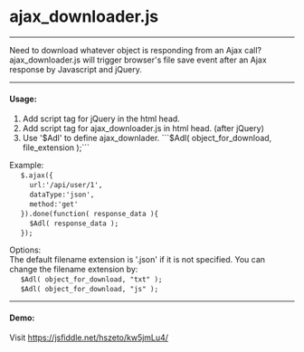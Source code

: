 # ajax_downloader.js
___   
Need to download whatever object is responding from an Ajax call?
ajax_downloader.js will trigger browser's file save event after an Ajax response by Javascript and jQuery.
___
#### Usage:
1. Add script tag for jQuery in the html head.
2. Add script tag for ajax_downloader.js in html head. (after jQuery)
3. Use '$Adl' to define ajax_downlader. ```$Adl( object_for_download, file_extension );```

Example:   
&nbsp;&nbsp;&nbsp;&nbsp; ```$.ajax({```   
&nbsp;&nbsp;&nbsp;&nbsp;&nbsp;&nbsp;&nbsp;&nbsp; ```url:'/api/user/1',```   
&nbsp;&nbsp;&nbsp;&nbsp;&nbsp;&nbsp;&nbsp;&nbsp; ```dataType:'json',```   
&nbsp;&nbsp;&nbsp;&nbsp;&nbsp;&nbsp;&nbsp;&nbsp; ```method:'get'```   
&nbsp;&nbsp;&nbsp;&nbsp; ```}).done(function( response_data ){```   
&nbsp;&nbsp;&nbsp;&nbsp;&nbsp;&nbsp;&nbsp;&nbsp; ```$Adl( response_data );```   
&nbsp;&nbsp;&nbsp;&nbsp; ```});```   

Options:   
The default filename extension is '.json' if it is not specified. You can change the filename extension by:   
&nbsp;&nbsp;&nbsp;&nbsp; ```$Adl( object_for_download, "txt" );```   
&nbsp;&nbsp;&nbsp;&nbsp; ```$Adl( object_for_download, "js" );```   
___
#### Demo:  
Visit https://jsfiddle.net/hszeto/kw5jmLu4/

